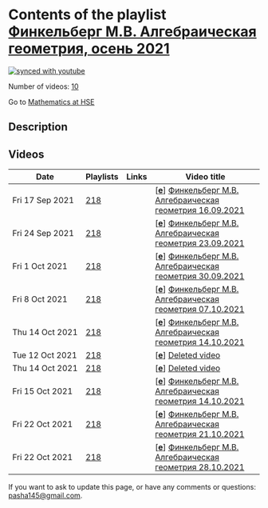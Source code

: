 # Contents of the playlist [Финкельберг М.В. Алгебраическая геометрия, осень 2021](https://www.youtube.com/playlist?list=PLq3E5oubNNoDKy3UIz2tQxetk3x9CuTXp)

[![synced with youtube](https://img.shields.io/github/last-commit/mathphysschool/mathphysschool.github.io/autoupdate1?label=synced%20with%20youtube)](https://github.com/mathphysschool/mathphysschool.github.io/commits/autoupdate1)

Number of videos: [10](#videos)

Go to [Mathematics at HSE](../README.md)

## Description



## Videos

|Date|Playlists|Links|Video title|
|---|---|---|---|
| Fri&nbsp;17&nbsp;Sep&nbsp;2021 | [218](../playlists/218 "Финкельберг М.В. Алгебраическая геометрия, осень 2021") |  | [[**e**](https://studio.youtube.com/video/fo5n6t3YPmY/edit "Edit")] [Финкельберг М.В. Алгебраическая геометрия 16.09.2021](https://www.youtube.com/watch?v=fo5n6t3YPmY&list=PLq3E5oubNNoDKy3UIz2tQxetk3x9CuTXp "&#34;Algebraic Geometry &#34; M.Finkelberg") |
| Fri&nbsp;24&nbsp;Sep&nbsp;2021 | [218](../playlists/218 "Финкельберг М.В. Алгебраическая геометрия, осень 2021") |  | [[**e**](https://studio.youtube.com/video/lEFWCQjfE4Q/edit "Edit")] [Финкельберг М.В. Алгебраическая геометрия 23.09.2021](https://www.youtube.com/watch?v=lEFWCQjfE4Q&list=PLq3E5oubNNoDKy3UIz2tQxetk3x9CuTXp "&#34;Algebraic Geometry &#34; M.Finkelberg") |
| Fri&nbsp;1&nbsp;Oct&nbsp;2021 | [218](../playlists/218 "Финкельберг М.В. Алгебраическая геометрия, осень 2021") |  | [[**e**](https://studio.youtube.com/video/ksmKzVV98ms/edit "Edit")] [Финкельберг М.В. Алгебраическая геометрия 30.09.2021](https://www.youtube.com/watch?v=ksmKzVV98ms&list=PLq3E5oubNNoDKy3UIz2tQxetk3x9CuTXp "&#34;Algebraic Geometry &#34; M.Finkelberg") |
| Fri&nbsp;8&nbsp;Oct&nbsp;2021 | [218](../playlists/218 "Финкельберг М.В. Алгебраическая геометрия, осень 2021") |  | [[**e**](https://studio.youtube.com/video/nVHUC9ujZHU/edit "Edit")] [Финкельберг М.В. Алгебраическая геометрия 07.10.2021](https://www.youtube.com/watch?v=nVHUC9ujZHU&list=PLq3E5oubNNoDKy3UIz2tQxetk3x9CuTXp "&#34;Algebraic Geometry &#34; M.Finkelberg") |
| Thu&nbsp;14&nbsp;Oct&nbsp;2021 | [218](../playlists/218 "Финкельберг М.В. Алгебраическая геометрия, осень 2021") |  | [[**e**](https://studio.youtube.com/video/gw_yrbrDpuc/edit "Edit")] [Финкельберг М.В. Алгебраическая геометрия 14.10.2021](https://www.youtube.com/watch?v=gw_yrbrDpuc&list=PLq3E5oubNNoDKy3UIz2tQxetk3x9CuTXp "&#34;Algebraic Geometry &#34; M.Finkelberg") |
| Tue&nbsp;12&nbsp;Oct&nbsp;2021 | [218](../playlists/218 "Финкельберг М.В. Алгебраическая геометрия, осень 2021") |  | [[**e**](https://studio.youtube.com/video/2-TRZY-Zg_g/edit "Edit")] [Deleted video](https://www.youtube.com/watch?v=2-TRZY-Zg_g&list=PLq3E5oubNNoDKy3UIz2tQxetk3x9CuTXp "This video is unavailable.") |
| Thu&nbsp;14&nbsp;Oct&nbsp;2021 | [218](../playlists/218 "Финкельберг М.В. Алгебраическая геометрия, осень 2021") |  | [[**e**](https://studio.youtube.com/video/cqfIBuIzqdk/edit "Edit")] [Deleted video](https://www.youtube.com/watch?v=cqfIBuIzqdk&list=PLq3E5oubNNoDKy3UIz2tQxetk3x9CuTXp "This video is unavailable.") |
| Fri&nbsp;15&nbsp;Oct&nbsp;2021 | [218](../playlists/218 "Финкельберг М.В. Алгебраическая геометрия, осень 2021") |  | [[**e**](https://studio.youtube.com/video/DRliGAeQXfU/edit "Edit")] [Финкельберг М.В. Алгебраическая геометрия 14.10.2021](https://www.youtube.com/watch?v=DRliGAeQXfU&list=PLq3E5oubNNoDKy3UIz2tQxetk3x9CuTXp "&#34;Algebraic Geometry &#34; M.Finkelberg") |
| Fri&nbsp;22&nbsp;Oct&nbsp;2021 | [218](../playlists/218 "Финкельберг М.В. Алгебраическая геометрия, осень 2021") |  | [[**e**](https://studio.youtube.com/video/sYLSkhOR8i8/edit "Edit")] [Финкельберг М.В. Алгебраическая геометрия 21.10.2021](https://www.youtube.com/watch?v=sYLSkhOR8i8&list=PLq3E5oubNNoDKy3UIz2tQxetk3x9CuTXp "&#34;Algebraic Geometry &#34; M.Finkelberg") |
| Fri&nbsp;22&nbsp;Oct&nbsp;2021 | [218](../playlists/218 "Финкельберг М.В. Алгебраическая геометрия, осень 2021") |  | [[**e**](https://studio.youtube.com/video/0Ag8Lha_UjE/edit "Edit")] [Финкельберг М.В. Алгебраическая геометрия 28.10.2021](https://www.youtube.com/watch?v=0Ag8Lha_UjE&list=PLq3E5oubNNoDKy3UIz2tQxetk3x9CuTXp "&#34;Algebraic Geometry &#34; M.Finkelberg") |


 If you want to ask to update this page, or have any comments or questions: <pasha145@gmail.com>.